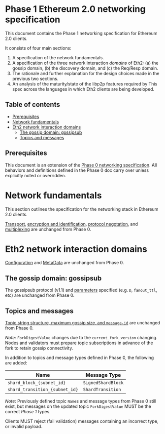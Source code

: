 # Phase 1 Ethereum 2.0 networking specification

This document contains the Phase 1 networking specification for Ethereum 2.0 clients.

It consists of four main sections:

1. A specification of the network fundamentals.
2. A specification of the three network interaction *domains* of Eth2:
  (a) the gossip domain, (b) the discovery domain, and (c) the Req/Resp domain.
3. The rationale and further explanation for the design choices made in the previous two sections.
4. An analysis of the maturity/state of the libp2p features required by This
  spec across the languages in which Eth2 clients are being developed.


## Table of contents
<!-- TOC -->
<!-- START doctoc generated TOC please keep comment here to allow auto update -->
<!-- DON'T EDIT THIS SECTION, INSTEAD RE-RUN doctoc TO UPDATE -->


  - [Prerequisites](#prerequisites)
- [Network fundamentals](#network-fundamentals)
- [Eth2 network interaction domains](#eth2-network-interaction-domains)
  - [The gossip domain: gossipsub](#the-gossip-domain-gossipsub)
  - [Topics and messages](#topics-and-messages)

<!-- END doctoc generated TOC please keep comment here to allow auto update -->
<!-- /TOC -->

## Prerequisites

This document is an extension of the [Phase 0 networking specification](../phase0/p2p-interface.md).
All behaviors and definitions defined in the Phase 0 doc carry over unless explicitly noted or overridden.

# Network fundamentals

This section outlines the specification for the networking stack in Ethereum 2.0 clients.

[Transport](../phase0/p2p-interface.md#transport),
[encryption and identification](../phase0/p2p-interface.md#encryption-and-identification),
[protocol negotation](../phase0/p2p-interface.md#protocol-negotation),
and [multiplexing](../phase0/p2p-interface.md#multiplexing)
are unchanged from Phase 0.

# Eth2 network interaction domains

[Configuration](../phase0/p2p-interface.md#configuration)
and [MetaData](../phase0/p2p-interface.md#metadata)
are unchanged from Phase 0.

## The gossip domain: gossipsub

The gossipsub protocol (v1.1) and [parameters](../phase0/p2p-interface.md#gossipsub-parameters)
specified (e.g. `D`, `fanout_ttl`, etc) are unchanged from Phase 0.

## Topics and messages

[Topic string structure, maximum gossip size, and `message-id`](../phase0/p2p-interface.md#topics-and-messages)
are unchanged from Phase 0.

_Note:_ `ForkDigestValue` changes due to the `current_fork_version` changing.
Nodes and validators must prepare topic subscriptions in advance of the fork to
retain gossip connectivity.

In addition to topics and message types defined in Phase 0, the following are added:

| Name                             | Message Type              |
|----------------------------------|---------------------------|
| `shard_block_{subnet_id}`        | `SignedShardBlock`        |
| `shard_transition_{subnet_id}`   | `ShardTransition`         |

_Note_: Previously defined topic `Name`s and message types from Phase 0 still exist,
but messages on the updated topic `ForkDigestValue` MUST be the correct _Phase 1_ types.

Clients MUST reject (fail validation) messages containing an incorrect type, or invalid payload.

